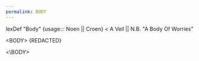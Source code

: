 ```yaml
---
permalink: BODY
---
```

lexDef "Body" {usage::: Noen || Croen} < A Veil || N.B. "A Body Of Worries"






\<BODY>
{REDACTED}

\<\BODY>
